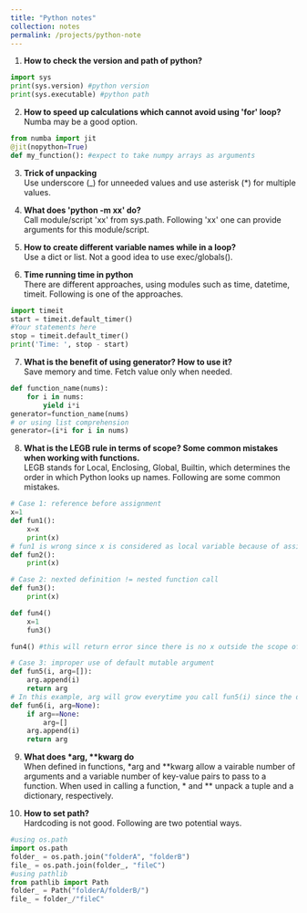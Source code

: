 ```yaml
---
title: "Python notes"
collection: notes
permalink: /projects/python-note
---
```

1. <b>How to check the version and path of python?</b><br/>
~~~ python
import sys
print(sys.version) #python version
print(sys.executable) #python path
~~~

2. <b>How to speed up calculations which cannot avoid using 'for' loop?</b><br/>
Numba may be a good option. 
~~~ python
from numba import jit
@jit(nopython=True)
def my_function(): #expect to take numpy arrays as arguments
~~~

3. <b>Trick of unpacking</b><br/>
Use underscore (\_) for unneeded values and use asterisk (\*) for multiple values.

4. <b>What does 'python -m xx' do?</b><br/>
Call module/script 'xx' from sys.path. Following 'xx' one can provide arguments for this module/script.

5. <b>How to create different variable names while in a loop?</b><br/>
Use a dict or list. Not a good idea to use exec/globals().
  
6. <b>Time running time in python</b><br/>
There are different approaches, using modules such as time, datetime, timeit. Following is one of the approaches.
~~~ python
import timeit
start = timeit.default_timer()
#Your statements here
stop = timeit.default_timer()
print('Time: ', stop - start)
~~~

7. <b>What is the benefit of using generator? How to use it?</b><br/>
Save memory and time. Fetch value only when needed.
~~~ python
def function_name(nums):
    for i in nums:
        yield i*i
generator=function_name(nums)
# or using list comprehension
generator=(i*i for i in nums)
~~~

8. <b>What is the LEGB rule in terms of scope? Some common mistakes when working with functions.</b><br/>
LEGB stands for Local, Enclosing, Global, Builtin, which determines the order in which Python looks up names. Following are some common mistakes.
~~~ python
# Case 1: reference before assignment
x=1
def fun1():
    x=x
    print(x)
# fun1 is wrong since x is considered as local variable because of assignment statement. fun2 works.
def fun2():
    print(x)

# Case 2: nexted definition != nested function call
def fun3():
    print(x)

def fun4()
    x=1
    fun3()

fun4() #this will return error since there is no x outside the scope of def fun3()

# Case 3: improper use of default mutable argument
def fun5(i, arg=[]):
    arg.append(i)
    return arg
# In this example, arg will grow everytime you call fun5(i) since the defalut argument is only defined when the function is defined and it is mutable. Following is the correct way.
def fun6(i, arg=None):
    if arg==None:
        arg=[]
    arg.append(i)
    return arg
~~~

9. <b>What does *arg, **kwarg do</b><br/>
When defined in functions, *arg and **kwarg allow a vairable number of arguments and a variable number of key-value pairs to pass to a function. When used in calling a function, * and ** unpack a tuple and a dictionary, respectively.

10. <b>How to set path?</b><br/>
Hardcoding is not good. Following are two potential ways.
~~~ python
#using os.path
import os.path
folder_ = os.path.join("folderA", "folderB")
file_ = os.path.join(folder_, "fileC")
#using pathlib
from pathlib import Path
folder_ = Path("folderA/folderB/")
file_ = folder_/"fileC"
~~~